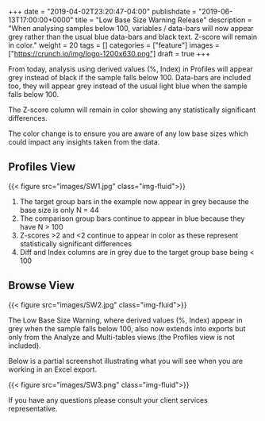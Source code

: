 +++
date = "2019-04-02T23:20:47-04:00"
publishdate = "2019-06-13T17:00:00+0000"
title = "Low Base Size Warning Release"
description = "When analysing samples below 100, variables / data-bars will now appear grey rather than the usual blue data-bars and black text. Z-score will remain in color."
weight = 20
tags = []
categories = ["feature"]
images = ["https://crunch.io/img/logo-1200x630.png"]
draft = true
+++

From today, analysis using derived values (%, Index) in Profiles will appear grey instead of black if the sample falls below 100. Data-bars are included too, they will appear grey instead of the usual light blue when the sample falls below 100. 

The Z-score column will remain in color showing any statistically significant differences.

The color change is to ensure you are aware of any low base sizes which could impact any insights taken from the data.

## Profiles View
{{< figure src="images/SW1.jpg" class="img-fluid">}}
<figcaption>

1.    The target group bars in the example now appear in grey because the base size is only N = 44
2.    The comparison group bars continue to appear in blue because they have N > 100
3.    Z-scores >2 and <2 continue to appear in color as these represent statistically significant differences
4.    Diff and Index columns are in grey due to the target group base being < 100

</figcaption>

## Browse View
{{< figure src="images/SW2.jpg" class="img-fluid">}}


The Low Base Size Warning, where derived values (%, Index) appear in grey when the sample falls below 100, also now extends into exports but only from the Analyze and Multi-tables views (the Profiles view is not included).   

Below is a partial screenshot illustrating what you will see when you are working in an Excel export.

{{< figure src="images/SW3.png" class="img-fluid">}}


If you have any questions please consult your client services representative.
 

